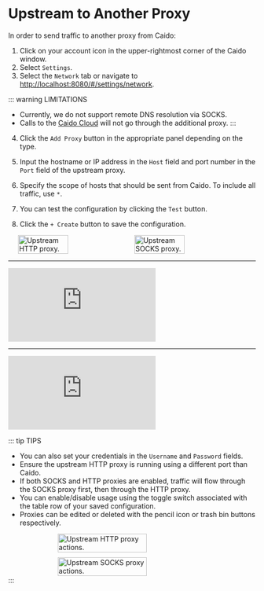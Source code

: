 # Upstream to Another Proxy

In order to send traffic to another proxy from Caido:

1. Click on your account icon in the upper-rightmost corner of the Caido window.
2. Select `Settings`.
3. Select the `Network` tab or navigate to [http://localhost:8080/#/settings/network](http://localhost:8080/#/settings/network).

::: warning LIMITATIONS

- Currently, we do not support remote DNS resolution via SOCKS.
- Calls to the [Caido Cloud](/concepts/internals/cloud.md) will not go through the additional proxy.
:::

4. Click the `Add Proxy` button in the appropriate panel depending on the type.
5. Input the hostname or IP address in the `Host` field and port number in the `Port` field of the upstream proxy.
6. Specify the scope of hosts that should be sent from Caido. To include all traffic, use `*`.
7. You can test the configuration by clicking the `Test` button.

9. Click the `+ Create` button to save the configuration.

<div style="display: flex; justify-content: center; gap: 10px;">
    <img alt="Upstream HTTP proxy." src="/_images/http_proxy_new.png" style="width: 45%;">
    <img alt="Upstream SOCKS proxy." src="/_images/socks_proxy.png" style="width: 45%;">
</div>

---

<div class="video">
  <iframe src="https://www.youtube.com/embed/QFzaseG2Buk?si=j3KA6-ol-LrXG9bd" title="YouTube video player." frameborder="0"></iframe>
</div>

---

<div class="video">
  <iframe src="https://www.youtube.com/embed/KFJt1LyC_FI?si=xjhR2zbItb7CqnlU" title="YouTube video player." frameborder="0"></iframe>
</div>

::: tip TIPS

- You can also set your credentials in the `Username` and `Password` fields.
- Ensure the upstream HTTP proxy is running using a different port than Caido.
- If both SOCKS and HTTP proxies are enabled, traffic will flow through the SOCKS proxy first, then through the HTTP proxy.
- You can enable/disable usage using the toggle switch associated with the table row of your saved configuration.
- Proxies can be edited or deleted with the pencil icon or trash bin buttons respectively.

<div style="display: flex; flex-direction: column; align-items: center; gap: 10px;">
    <img alt="Upstream HTTP proxy actions." src="/_images/actions_http_proxy.png" style="width: 60%;" no-shadow>
    <img alt="Upstream SOCKS proxy actions." src="/_images/actions_socks_proxy.png" style="width: 60%;" no-shadow>
</div>
:::
